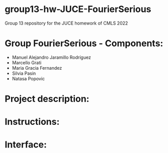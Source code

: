 # group13-hw-JUCE-FourierSerious
Group 13 repository for the JUCE homework of CMLS 2022

# Group FourierSerious - Components:
- Manuel Alejandro Jaramillo Rodríguez
- Marcello Grati
- Maria Gracia Fernandez
- Silvia Pasin
- Natasa Popovic

# Project description:

# Instructions:


# Interface:

